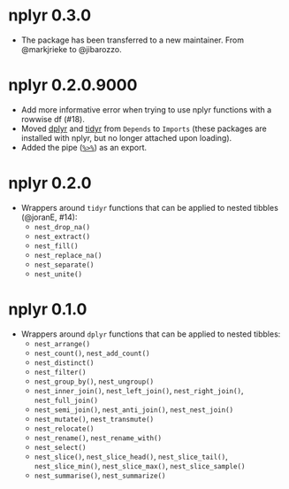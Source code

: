 # nplyr 0.3.0

* The package has been transferred to a new maintainer. From @markjrieke to @jibarozzo.

# nplyr 0.2.0.9000

* Add more informative error when trying to use nplyr functions with a rowwise df (#18).
* Moved [dplyr](https://dplyr.tidyverse.org/) and [tidyr](https://dplyr.tidyverse.org/) from `Depends` to `Imports` (these packages are installed with nplyr, but no longer attached upon loading).
* Added the pipe ([`%>%`](https://magrittr.tidyverse.org/reference/pipe.html)) as an export.

# nplyr 0.2.0

* Wrappers around `tidyr` functions that can be applied to nested tibbles (@joranE, #14):
  + `nest_drop_na()`
  + `nest_extract()`
  + `nest_fill()`
  + `nest_replace_na()`
  + `nest_separate()`
  + `nest_unite()`

# nplyr 0.1.0

* Wrappers around `dplyr` functions that can be applied to nested tibbles:
  + `nest_arrange()`
  + `nest_count()`, `nest_add_count()`
  + `nest_distinct()`
  + `nest_filter()`
  + `nest_group_by()`, `nest_ungroup()`
  + `nest_inner_join()`, `nest_left_join()`, `nest_right_join()`, `nest_full_join()`
  + `nest_semi_join()`, `nest_anti_join()`, `nest_nest_join()`
  + `nest_mutate()`, `nest_transmute()`
  + `nest_relocate()`
  + `nest_rename()`, `nest_rename_with()`
  + `nest_select()`
  + `nest_slice()`, `nest_slice_head()`, `nest_slice_tail()`, `nest_slice_min()`, `nest_slice_max()`, `nest_slice_sample()`
  + `nest_summarise()`, `nest_summarize()`
  
